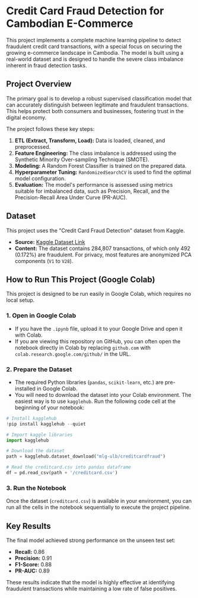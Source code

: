 # Credit Card Fraud Detection for Cambodian E-Commerce

This project implements a complete machine learning pipeline to detect fraudulent credit card transactions, with a special focus on securing the growing e-commerce landscape in Cambodia. The model is built using a real-world dataset and is designed to handle the severe class imbalance inherent in fraud detection tasks.

## Project Overview

The primary goal is to develop a robust supervised classification model that can accurately distinguish between legitimate and fraudulent transactions. This helps protect both consumers and businesses, fostering trust in the digital economy.

The project follows these key steps:

1. **ETL (Extract, Transform, Load):** Data is loaded, cleaned, and preprocessed.
2. **Feature Engineering:** The class imbalance is addressed using the Synthetic Minority Over-sampling Technique (SMOTE).
3. **Modeling:** A Random Forest Classifier is trained on the prepared data.
4. **Hyperparameter Tuning:** `RandomizedSearchCV` is used to find the optimal model configuration.
5. **Evaluation:** The model's performance is assessed using metrics suitable for imbalanced data, such as Precision, Recall, and the Precision-Recall Area Under Curve (PR-AUC).

## Dataset

This project uses the "Credit Card Fraud Detection" dataset from Kaggle.

* **Source:** [Kaggle Dataset Link](https://www.kaggle.com/datasets/mlg-ulb/creditcardfraud)
* **Content:** The dataset contains 284,807 transactions, of which only 492 (0.172%) are fraudulent. For privacy, most features are anonymized PCA components (`V1` to `V28`).

## How to Run This Project (Google Colab)

This project is designed to be run easily in Google Colab, which requires no local setup.

### 1. Open in Google Colab

- If you have the `.ipynb` file, upload it to your Google Drive and open it with Colab.
- If you are viewing this repository on GitHub, you can often open the notebook directly in Colab by replacing `github.com` with `colab.research.google.com/github/` in the URL.

### 2. Prepare the Dataset

- The required Python libraries (`pandas`, `scikit-learn`, etc.) are pre-installed in Google Colab.
- You will need to download the dataset into your Colab environment. The easiest way is to use `kagglehub`. Run the following code cell at the beginning of your notebook:

```python
# Install kagglehub
!pip install kagglehub --quiet

# Import kaggle libraries
import kagglehub

# Download the dataset
path = kagglehub.dataset_download("mlg-ulb/creditcardfraud")

# Read the creditcard.csv into pandas dataframe
df = pd.read_csv(path + '/creditcard.csv')
```

### 3. Run the Notebook

Once the dataset (`creditcard.csv`) is available in your environment, you can run all the cells in the notebook sequentially to execute the project pipeline.

## Key Results

The final model achieved strong performance on the unseen test set:

* **Recall:** 0.86
* **Precision:** 0.91
* **F1-Score:** 0.88
* **PR-AUC:** 0.89

These results indicate that the model is highly effective at identifying fraudulent transactions while maintaining a low rate of false positives.
